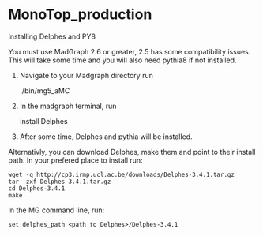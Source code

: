 # MonoTop_production

Installing Delphes and PY8

You must use MadGraph 2.6 or greater, 2.5 has some compatibility issues. This will take some time and you will also need pythia8 if not installed.

1. Navigate to your Madgraph directory run 

    ./bin/mg5_aMC

2. In the madgraph terminal, run 


     install Delphes 

3. After some time, Delphes and pythia will be installed.

Alternativly, you can download Delphes, make them and point to their install path. In your prefered place to install run:

    wget -q http://cp3.irmp.ucl.ac.be/downloads/Delphes-3.4.1.tar.gz
    tar -zxf Delphes-3.4.1.tar.gz
    cd Delphes-3.4.1
    make

In the MG command line, run:

    set delphes_path <path to Delphes>/Delphes-3.4.1
